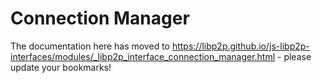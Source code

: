# Connection Manager

The documentation here has moved to https://libp2p.github.io/js-libp2p-interfaces/modules/_libp2p_interface_connection_manager.html - please update your bookmarks!
